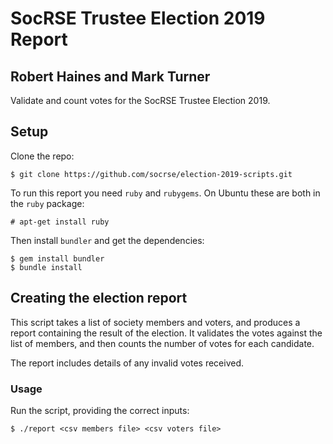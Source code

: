 # SocRSE Trustee Election 2019 Report
## Robert Haines and Mark Turner

Validate and count votes for the SocRSE Trustee Election 2019.

## Setup

Clone the repo:

```shell
$ git clone https://github.com/socrse/election-2019-scripts.git
```

To run this report you need `ruby` and `rubygems`. On Ubuntu these are both in the `ruby` package:

```shell
# apt-get install ruby
```

Then install `bundler` and get the dependencies:

```shell
$ gem install bundler
$ bundle install
```

## Creating the election report

This script takes a list of society members and voters, and produces a report containing the result of the election. It validates the votes against the list of members, and then counts the number of votes for each candidate.

The report includes details of any invalid votes received.

### Usage

Run the script, providing the correct inputs:

```shell
$ ./report <csv members file> <csv voters file>
```
